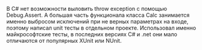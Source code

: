 В C# нет возможности выловить throw exception с помощью Debug.Assert. А большая часть функционала класса Calc занимается именно выбросом исключений при не верных параметрах на входе, поэтому написал unit тесты в отдельном проекте. 
Использовал именно майкрософтские тесты, в последних версиях C# и .net они мало отличаются от популярных XUnit или NUnit. 
